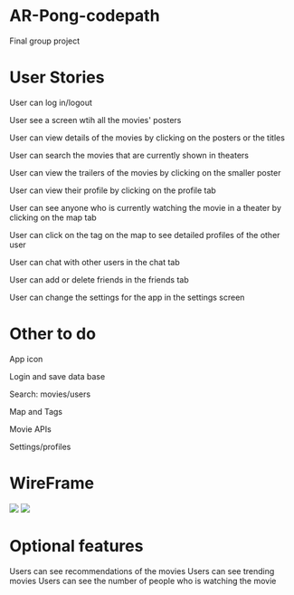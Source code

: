 # AR-Pong-codepath
Final group project 

# User Stories

User can log in/logout

User see a screen wtih all the movies' posters

User can view details of the movies by clicking on the posters or the titles

User can search the movies that are currently shown in theaters

User can view the trailers of the movies by clicking on the smaller poster

User can view their profile by clicking on the profile tab

User can see anyone who is currently watching the movie in a theater by clicking on the map tab

User can click on the tag on the map to see detailed profiles of the other user

User can chat with other users in the chat tab

User can add or delete friends in the friends tab

User can change the settings for the app in the settings screen


# Other to do

App icon

Login and save data base

Search: movies/users

Map and Tags

Movie APIs

Settings/profiles

# WireFrame
<img src="https://i.imgur.com/jUsngnR.jpg">
<img src="https://i.imgur.com/eafO36k.jpg">

# Optional features
Users can see recommendations of the movies
Users can see trending movies
Users can see the number of people who is watching the movie

